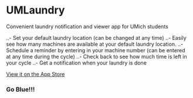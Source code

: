 # UMLaundry
Convenient laundry notification and viewer app for UMich students

..- Set your default laundry location (can be changed at any time)
..- Easily see how many machines are available at your default laundry location.
..- Schedule a reminder by entering in your machine number (can be entered at any time during the cycle)
..- Check back to see how much time is left in your cycle
..- Get a notification when your laundry is done

[View it on the App Store](https://itunes.apple.com/US/app/id998426445?mt=8)

### Go Blue!!!
